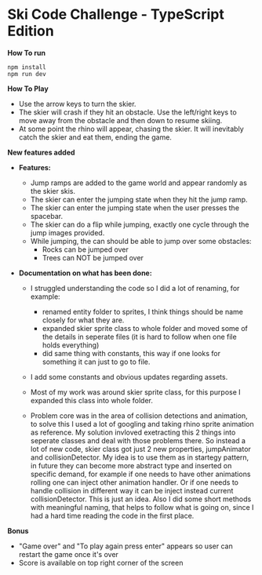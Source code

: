 # Ski Code Challenge - TypeScript Edition

**How To run**

```
npm install
npm run dev
```

**How To Play**

-   Use the arrow keys to turn the skier.
-   The skier will crash if they hit an obstacle. Use the left/right keys to move away from the obstacle and then down
    to resume skiing.
-   At some point the rhino will appear, chasing the skier. It will inevitably catch the skier and eat them, ending the
    game.

**New features added**

-   **Features:**
    -   Jump ramps are added to the game world and appear randomly as the skier skis.
    -   The skier can enter the jumping state when they hit the jump ramp.
    -   The skier can enter the jumping state when the user presses the spacebar.
    -   The skier can do a flip while jumping, exactly one cycle through the jump images provided.
    -   While jumping, the can should be able to jump over some obstacles:
        -   Rocks can be jumped over
        -   Trees can NOT be jumped over

-   **Documentation on what has been done:**

    -   I struggled understanding the code so I did a lot of renaming, for example:
        - renamed entity folder to sprites, I think things should be name closely for what they are.
        - expanded skier sprite class to whole folder and moved some of the details in seperate files (it is hard to follow when one file holds everything) 
        - did same thing with constants, this way if one looks for something it can just to go to file.      
    -   I add some constants and obvious updates regarding assets.
    
    - Most of my work was around skier sprite class, for this purpose I expanded this class into whole folder.
    - Problem core was in the area of collision detections and animation, to solve this I used a lot of googling and taking rhino sprite animation as reference. My solution invloved exetracting this 2 things into seperate classes and deal with those problems there. So instead a lot of new code, skier class got just 2 new properties, jumpAnimator and collisionDetector. My idea is to use them as in startegy pattern, in future they can become more abstract type and inserted on specific demand, for example if one needs to have other animations rolling one can inject other animation handler. Or if one needs to handle collision in different way it can be inject instead current collisionDetector. This is just an idea. Also I did some short methods with meaningful naming, that helps to follow what is going on, since I had a hard time reading the code in the first place.
    
        


**Bonus**

-   "Game over" and "To play again press enter" appears so user can restart the game once it's over
-   Score is available on top right corner of the screen
